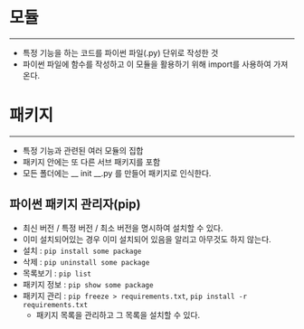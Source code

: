 # 모듈

---

- 특정 기능을 하는 코드를 파이썬 파일(.py) 단위로 작성한 것
- 파이썬 파일에 함수를 작성하고 이 모듈을 활용하기 위해 import를 사용하여 가져온다.

# 패키지

---

- 특정 기능과 관련된 여러 모듈의 집합
- 패키지 안에는 또 다른 서브 패키지를 포함
- 모든 폴더에는 __ init __.py 를 만들어 패키지로 인식한다.

## 파이썬 패키지 관리자(pip)

- 최신 버전 / 특정 버전 / 최소 버전을 명시하여 설치할 수 있다.
- 이미 설치되어있는 경우 이미 설치되어 있음을 알리고 아무것도 하지 않는다.
- 설치 : `pip install some package`
- 삭제 : `pip uninstall some package`
- 목록보기 : `pip list`
- 패키지 정보 : `pip show some package`
- 패키지 관리 : `pip freeze > requirements.txt`, `pip install -r requirements.txt`
    - 패키지 목록을 관리하고 그 목록을 설치할 수 있다.